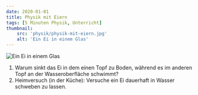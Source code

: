 ```yaml
---
date: 2020-01-01
title: Physik mit Eiern
tags: [5 Minuten Physik, Unterricht]
thumbnail: 
    src: 'physik/physik-mit-eiern.jpg'
    alt: 'Ein Ei in einem Glas'
---
```


<img src="/images/physikmiteiern.jpg" alt="Ein Ei in einem Glas">
<ol>
    <li>Warum sinkt das Ei in dem einen Topf zu Boden, während es im anderen Topf an der Wasseroberfläche schwimmt?</li>
    <li>Heimversuch (in der Küche): Versuche ein Ei dauerhaft in Wasser schweben zu lassen. </li>
</ol>